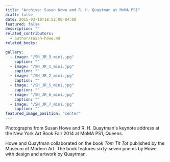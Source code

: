 ```yaml
---
title: "Archive: Susan Howe and R. H. Quaytman at MoMA PS1"
draft: false
date: 2015-03-10T18:52:00-04:00
featured: false
description: ""
related_contributors:
  - author/susan-howe.md
related_books:

gallery:
  - image: "/SH_JR_3_mini.jpg"
    caption: ""
  - image: "/SH_JR_1_mini.jpg"
    caption: ""
  - image: "/SH_JR_2_mini.jpg"
    caption: ""
  - image: "/SH_JR_5_mini.jpg"
    caption: ""
  - image: "/SH_JR_6_mini.jpg"
    caption: ""
  - image: "/SH_JR_7_mini.jpg"
    caption: ""
featured_image_position: "center"
---
```


Photographs from Susan Howe and R. H. Quaytman's keynote address at the New York Art Book Fair 2014 at MoMA PS1, Queens.

Howe and Quaytman collaborated on the book _Tom Tit Tot_ published by the Museum of Modern Art. The book features sixty-seven poems by Howe with design and artwork by Quaytman.

